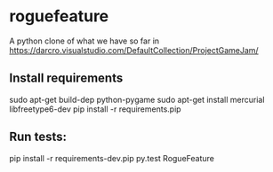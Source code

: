 roguefeature
============

A python clone of what we have so far in https://darcro.visualstudio.com/DefaultCollection/ProjectGameJam/

Install requirements
--------------------
sudo apt-get build-dep python-pygame
sudo apt-get install mercurial libfreetype6-dev
pip install -r requirements.pip

Run tests:
----------
pip install -r requirements-dev.pip
py.test RogueFeature
